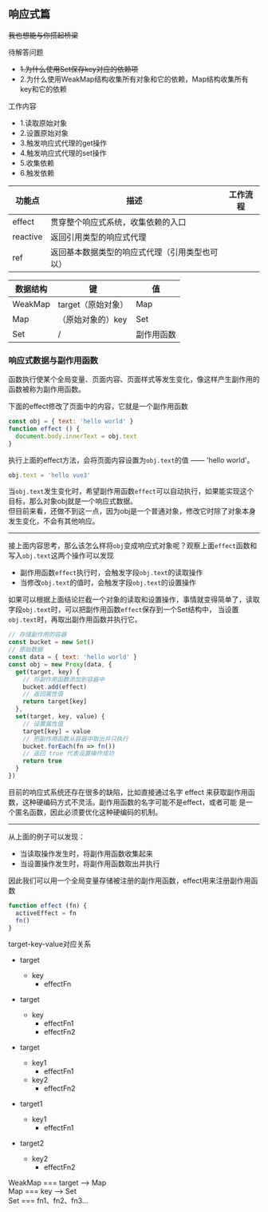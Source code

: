 ## 响应式篇

~~我也想能与你搭起桥梁~~

待解答问题  
 - ~~1.为什么使用Set保存key对应的依赖项~~
 - 2.为什么使用WeakMap结构收集所有对象和它的依赖，Map结构收集所有key和它的依赖

工作内容
 - 1.读取原始对象
 - 2.设置原始对象
 - 3.触发响应式代理的get操作
 - 4.触发响应式代理的set操作
 - 5.收集依赖
 - 6.触发依赖

|     功能点    |                     描述                        |     工作流程     |
|--------------|------------------------------------------------|----------------|
|    effect    |          贯穿整个响应式系统，收集依赖的入口          |           |
|   reactive   |             返回引用类型的响应式代理               |          |
|      ref     |    返回基本数据类型的响应式代理（引用类型也可以）      |          |

|     数据结构    |               键               |             值                 |
|--------------|-------------------------------|--------------------------------|
|    WeakMap    |        target（原始对象）       |              Map              |
|      Map      |       （原始对象的）key         |               Set            |
|      Set     |                /              |           副作用函数           |

### 响应式数据与副作用函数

函数执行使某个全局变量、页面内容、页面样式等发生变化，像这样产生副作用的函数被称为副作用函数。  

下面的effect修改了页面中的内容，它就是一个副作用函数
```javascript
const obj = { text: 'hello world' }
function effect () {
  document.body.innerText = obj.text
}
```
执行上面的effect方法，会将页面内容设置为`obj.text`的值 —— 'hello world'。  
```javascript
obj.text = 'hello vue3'
```
当`obj.text`发生变化时，希望副作用函数`effect`可以自动执行，如果能实现这个目标，那么对象obj就是一个响应式数据。  
但目前来看，还做不到这一点，因为obj是一个普通对象，修改它时除了对象本身发生变化，不会有其他响应。

---

接上面内容思考，那么该怎么样将`obj`变成响应式对象呢？观察上面`effect`函数和写入`obj.text`这两个操作可以发现
 - 副作用函数`effect`执行时，会触发字段`obj.text`的读取操作  
 - 当修改`obj.text`的值时，会触发字段`obj.text`的设置操作

如果可以根据上面结论拦截一个对象的读取和设置操作，事情就变得简单了，读取字段`obj.text`时，可以把副作用函数`effect`保存到一个Set结构中，
当设置`obj.text`时，再取出副作用函数并执行它。

```javascript
// 存储副作用的容器
const bucket = new Set()
// 原始数据
const data = { text: 'hello world' }
const obj = new Proxy(data, {
  get(target, key) {
    // 将副作用函数添加到容器中
    bucket.add(effect)
    // 返回属性值
    return target[key]
  },
  set(target, key, value) {
    // 设置属性值
    target[key] = value
    // 把副作用函数从容器中取出并只执行
    bucket.forEach(fn => fn())
    // 返回 true 代表设置操作成功
    return true
  }
})
```

目前的响应式系统还存在很多的缺陷，比如直接通过名字 effect 来获取副作用函数，这种硬编码方式不灵活。副作用函数的名字可能不是effect，或者可能
是一个匿名函数，因此必须要优化这种硬编码的机制。  

---

从上面的例子可以发现：
 - 当读取操作发生时，将副作用函数收集起来
 - 当设置操作发生时，将副作用函数取出并执行

因此我们可以用一个全局变量存储被注册的副作用函数，effect用来注册副作用函数

```javascript
function effect (fn) {
  activeEffect = fn
  fn()
}
```

target-key-value对应关系

 - target
   - key
     - effectFn

 - target
   - key
     - effectFn1
     - effectFn2
     
 - target
   - key1
     - effectFn1
   - key2
     - effectFn2
 
 - target1
   - key1
     - effectFn1
 - target2
   - key2
     - effectFn2

 WeakMap === target --> Map  
 Map === key --> Set  
 Set === fn1、fn2、fn3...


